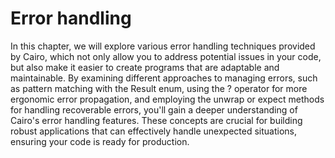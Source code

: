 # Error handling

In this chapter, we will explore various error handling techniques provided by Cairo, which not only allow you to address potential issues in your code, but also make it easier to create programs that are adaptable and maintainable. By examining different approaches to managing errors, such as pattern matching with the Result enum, using the ? operator for more ergonomic error propagation, and employing the unwrap or expect methods for handling recoverable errors, you'll gain a deeper understanding of Cairo's error handling features. These concepts are crucial for building robust applications that can effectively handle unexpected situations, ensuring your code is ready for production.
